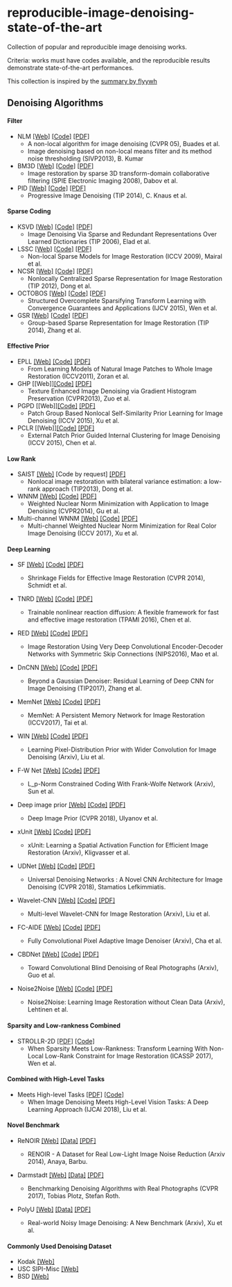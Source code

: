 # reproducible-image-denoising-state-of-the-art
Collection of popular and reproducible image denoising works.

Criteria: works must have codes available, and the reproducible results demonstrate state-of-the-art performances.

This collection is inspired by the [summary by flyywh](https://github.com/flyywh/Image-Denoising-State-of-the-art)


## Denoising Algorithms
#### Filter
 * NLM [[Web]](https://sites.google.com/site/shreyamsha/publications/image-denoising-based-on-nlfmt) [[Code]](https://www.mathworks.com/matlabcentral/fileexchange/44090-image-denoising-based-on-non-local-means-filter-and-its-method-noise-thresholding?focused=3806802&tab=function) [[PDF]](https://link.springer.com/article/10.1007/s11760-012-0389-y)
   * A non-local algorithm for image denoising (CVPR 05), Buades et al.
   * Image denoising based on non-local means filter and its method noise thresholding (SIVP2013), B. Kumar
 * BM3D [[Web]](http://www.cs.tut.fi/~foi/GCF-BM3D/) [[Code]](http://www.cs.tut.fi/~foi/GCF-BM3D/BM3D.zip) [[PDF]](http://www.cs.tut.fi/~foi/GCF-BM3D/SPIE08_deblurring.pdf)
   * Image restoration by sparse 3D transform-domain collaborative filtering (SPIE Electronic Imaging 2008), Dabov et al.   
 * PID [[Web]](http://www.cgg.unibe.ch/publications/progressive-image-denoising) [[Code]](http://www.cgg.unibe.ch/publications/progressive-image-denoising/pid.zip) [[PDF]](http://www.cgg.unibe.ch/publications/2014/progressive-image-denoising/at_download/file)
   * Progressive Image Denoising (TIP 2014), C. Knaus et al.

#### Sparse Coding
 * KSVD [[Web]](http://www.cs.technion.ac.il/~ronrubin/software.html) [[Code]](https://github.com/jbhuang0604/SelfSimSR/tree/master/Lib/KSVD) [[PDF]](http://www.egr.msu.edu/~aviyente/elad06.pdf)
   * Image Denoising Via Sparse and Redundant Representations Over Learned Dictionaries (TIP 2006), Elad et al.
 * LSSC [[Web]](https://lear.inrialpes.fr/people/mairal/) [[Code]](https://lear.inrialpes.fr/people/mairal/resources/denoise_ICCV09.tar.gz) [[PDF]](http://www.di.ens.fr/~fbach/iccv09_mairal.pdf)
   * Non-local Sparse Models for Image Restoration (ICCV 2009), Mairal et al.
 * NCSR [[Web]](http://www4.comp.polyu.edu.hk/~cslzhang/NCSR.htm) [[Code]](http://www4.comp.polyu.edu.hk/~cslzhang/code/NCSR.rar) [[PDF]](http://www4.comp.polyu.edu.hk/~cslzhang/paper/NCSR_TIP_final.pdf)
   * Nonlocally Centralized Sparse Representation for Image Restoration (TIP 2012), Dong et al.  
 * OCTOBOS [[Web]](http://transformlearning.csl.illinois.edu/projects/) [[Code]](https://github.com/wenbihan/octobos_IJCV2016) [[PDF]](http://transformlearning.csl.illinois.edu/assets/Sai/JournalPapers/SaiBihanIJCV2014OCTOBOS.pdf)
   * Structured Overcomplete Sparsifying Transform Learning with Convergence Guarantees and Applications (IJCV 2015), Wen et al. 
 * GSR [[Web]](https://jianzhang.tech/projects/GSR/) [[Code]](http://csjianzhang.github.io/codes/GSR_Code_Package_3.0.zip) [[PDF]](http://csjianzhang.github.io/papers/TIP2014_single.pdf)
   * Group-based Sparse Representation for Image Restoration (TIP 2014), Zhang et al.
  
#### Effective Prior
 * EPLL [[Web]](https://people.csail.mit.edu/danielzoran/) [[Code]](https://people.csail.mit.edu/danielzoran/epllcode.zip) [[PDF]](http://people.ee.duke.edu/~lcarin/EPLICCVCameraReady.pdf)
   * From Learning Models of Natural Image Patches to Whole Image Restoration (ICCV2011), Zoran et al.
 * GHP [[Web]][[Code]](https://github.com/tingfengainiaini/GHPBasedImageRestoration) [[PDF]](https://www.cv-foundation.org/openaccess/content_cvpr_2013/papers/Zuo_Texture_Enhanced_Image_2013_CVPR_paper.pdf)
   * Texture Enhanced Image Denoising via Gradient Histogram Preservation (CVPR2013), Zuo et al.
 * PGPD [[Web]][[Code]](https://github.com/csjunxu/PGPD_Offline_BID) [[PDF]](http://www4.comp.polyu.edu.hk/~cslzhang/paper/PGPD.pdf)
   * Patch Group Based Nonlocal Self-Similarity Prior Learning for Image Denoising (ICCV 2015), Xu et al.
 * PCLR [[Web]][[Code]](http://www4.comp.polyu.edu.hk/~cslzhang/code/PCLR.zip) [[PDF]](http://www4.comp.polyu.edu.hk/~cslzhang/paper/PCLR.pdf)
   * External Patch Prior Guided Internal Clustering for Image Denoising (ICCV 2015), Chen et al.
   
#### Low Rank
 * SAIST [[Web]](http://see.xidian.edu.cn/faculty/wsdong/wsdong_Publication.htm) [Code by request] [[PDF]](http://see.xidian.edu.cn/faculty/wsdong/Papers/Journal/TIP_LASSC.pdf)
   * Nonlocal image restoration with bilateral variance estimation: a low-rank approach (TIP2013), Dong et al.
 * WNNM [[Web]](https://sites.google.com/site/shuhanggu/home) [[Code]](http://www4.comp.polyu.edu.hk/~cslzhang/code/WNNM_code.zip) [[PDF]](https://pdfs.semanticscholar.org/6d55/6272625b672ba54b5ab3d9e6474088a4b78f.pdf)
   * Weighted Nuclear Norm Minimization with Application to Image Denoising (CVPR2014), Gu et al.
 * Multi-channel WNNM [[Web]](http://www4.comp.polyu.edu.hk/~csjunxu/Publications.html) [[Code]](http://www4.comp.polyu.edu.hk/~csjunxu/code/MCWNNM.zip) [[PDF]](http://www4.comp.polyu.edu.hk/~csjunxu/paper/MCWNNM.pdf)
   * Multi-channel Weighted Nuclear Norm Minimization for Real Color Image Denoising (ICCV 2017), Xu et al.
   
#### Deep Learning
 * SF [[Web]](http://www.visinf.tu-darmstadt.de/vi_research/code/index.en.jsp#shrinkage_fields) [[Code]](https://github.com/uschmidt83/shrinkage-fields) [[PDF]](http://research.uweschmidt.org/pubs/cvpr14schmidt.pdf)
   * Shrinkage Fields for Effective Image Restoration (CVPR 2014), Schmidt et al.
 * TNRD [[Web]](http://www.icg.tugraz.at/Members/Chenyunjin/about-yunjin-chen) [[Code]](https://www.dropbox.com/s/8j6b880m6ddxtee/TNRD-Codes.zip?dl=0) [[PDF]](https://arxiv.org/pdf/1508.02848.pdf)
   * Trainable nonlinear reaction diffusion: A flexible framework for fast and effective image restoration (TPAMI 2016), Chen et al.
 * RED [[Web]](https://bitbucket.org/chhshen/image-denoising/) [[Code]](https://bitbucket.org/chhshen/image-denoising/) [[PDF]](https://arxiv.org/pdf/1603.09056.pdf)
   * Image Restoration Using Very Deep Convolutional Encoder-Decoder Networks with Symmetric Skip Connections (NIPS2016), Mao et al.
 * DnCNN [[Web]](https://github.com/cszn/DnCNN) [[Code]](https://github.com/cszn/DnCNN) [[PDF]](https://arxiv.org/pdf/1608.03981v1.pdf)
   * Beyond a Gaussian Denoiser: Residual Learning of Deep CNN for Image Denoising (TIP2017), Zhang et al.
 * MemNet [[Web]](https://github.com/tyshiwo/MemNet) [[Code]](https://github.com/tyshiwo/MemNet) [[PDF]](http://cvlab.cse.msu.edu/pdfs/Image_Restoration%20using_Persistent_Memory_Network.pdf)
   * MemNet: A Persistent Memory Network for Image Restoration (ICCV2017), Tai et al.  
 * WIN [[Web]](https://github.com/cswin/WIN) [[Code]](https://github.com/cswin/WIN) [[PDF]](https://arxiv.org/pdf/1707.09135.pdf)
   * Learning Pixel-Distribution Prior with Wider Convolution for Image Denoising (Arxiv), Liu et al.    
 * F-W Net [[Web]](https://github.com/sunke123/FW-Net) [[Code]](https://github.com/sunke123/FW-Net) [[PDF]](https://arxiv.org/abs/1802.10252)
   * L_p-Norm Constrained Coding With Frank-Wolfe Network (Arxiv), Sun et al.
 * Deep image prior [[Web]](https://dmitryulyanov.github.io/deep_image_prior) [[Code]](https://github.com/DmitryUlyanov/deep-image-prior) [[PDF]](https://sites.skoltech.ru/app/data/uploads/sites/25/2018/04/deep_image_prior.pdf)
   * Deep Image Prior (CVPR 2018), Ulyanov et al.
 * xUnit [[Web]](https://github.com/kligvasser/xUnit) [[Code]](https://github.com/kligvasser/xUnit) [[PDF]](https://arxiv.org/pdf/1711.06445.pdf)
   * xUnit: Learning a Spatial Activation Function for Efficient Image Restoration (Arxiv), Kligvasser et al. 
   
 * UDNet [[Web]](https://github.com/cig-skoltech/UDNet) [[Code]](https://github.com/cig-skoltech/UDNet) [[PDF]](https://arxiv.org/pdf/1711.07807.pdf)
   * Universal Denoising Networks : A Novel CNN Architecture for Image Denoising (CVPR 2018), Stamatios  Lefkimmiatis.
   
 * Wavelet-CNN [[Web]](https://github.com/lpj0/MWCNN) [[Code]](https://github.com/lpj0/MWCNN) [[PDF]](https://arxiv.org/abs/1805.07071)
   * Multi-level Wavelet-CNN for Image Restoration (Arxiv), Liu et al.
   
 * FC-AIDE [[Web]](https://github.com/csm9493/FC-AIDE) [[Code]](https://github.com/GuoShi28/CBDNet) [[PDF]](https://arxiv.org/pdf/1807.07569.pdf)
   * Fully Convolutional Pixel Adaptive Image Denoiser (Arxiv), Cha et al.
   
 * CBDNet [[Web]](https://github.com/GuoShi28/CBDNet) [[Code]](https://github.com/GuoShi28/CBDNet) [[PDF]](https://arxiv.org/pdf/1807.04686.pdf)
   * Toward Convolutional Blind Denoising of Real Photographs (Arxiv), Guo et al.  
 * Noise2Noise [[Web]](https://github.com/yu4u/noise2noise) [[Code]](https://github.com/yu4u/noise2noise) [[PDF]](https://arxiv.org/pdf/1803.04189.pdf)
   * Noise2Noise: Learning Image Restoration without Clean Data (Arxiv), Lehtinen et al.    
   
<!--- * NLRN [[Web]]() [[Code]]() [[PDF]](https://arxiv.org/pdf/1806.02919.pdf)
   * Non-Local Recurrent Network for Image Restoration (Arxiv), Liu et al.  --> 
   
#### Sparsity and Low-rankness Combined
 * STROLLR-2D [[PDF]](http://transformlearning.csl.illinois.edu/assets/Bihan/ConferencePapers/BihanICASSP2017strollr.pdf) [[Code]](https://github.com/wenbihan/strollr2d_icassp2017) 
   * When Sparsity Meets Low-Rankness: Transform Learning With Non-Local Low-Rank Constraint for Image Restoration (ICASSP 2017), Wen et al.
   
#### Combined with High-Level Tasks
 * Meets High-level Tasks [[PDF]](https://arxiv.org/pdf/1706.04284.pdf) [[Code]](https://github.com/wenbihan/DeepDenoising) 
   * When Image Denoising Meets High-Level Vision Tasks: A Deep Learning Approach (IJCAI 2018), Liu et al.

#### Novel Benchmark
 * ReNOIR [[Web]](http://ani.stat.fsu.edu/~abarbu/Renoir.html) [[Data]](http://ani.stat.fsu.edu/~abarbu/Renoir.html) [[PDF]](https://arxiv.org/pdf/1409.8230.pdf)
   * RENOIR - A Dataset for Real Low-Light Image Noise Reduction (Arxiv 2014), Anaya, Barbu.
   
 * Darmstadt [[Web]](https://noise.visinf.tu-darmstadt.de/) [[Data]](https://noise.visinf.tu-darmstadt.de/downloads/) [[PDF]](https://download.visinf.tu-darmstadt.de/papers/2017-cvpr-ploetz-benchmarking_denoising_algorithms-preprint.pdf)
   * Benchmarking Denoising Algorithms with Real Photographs (CVPR 2017), Tobias Plotz, Stefan Roth.

 * PolyU [[Web]](https://github.com/csjunxu/PolyU-Real-World-Noisy-Images-Dataset) [[Data]](https://github.com/csjunxu/PolyU-Real-World-Noisy-Images-Dataset) [[PDF]](https://arxiv.org/pdf/1804.02603.pdf)
   * Real-world Noisy Image Denoising: A New Benchmark (Arxiv), Xu et al.
   
#### Commonly Used Denoising Dataset
 * Kodak [[Web]](http://r0k.us/graphics/kodak/)
 * USC SIPI-Misc [[Web]](http://sipi.usc.edu/database/database.php?volume=misc) 
 * BSD [[Web]](https://www2.eecs.berkeley.edu/Research/Projects/CS/vision/bsds/)  

   